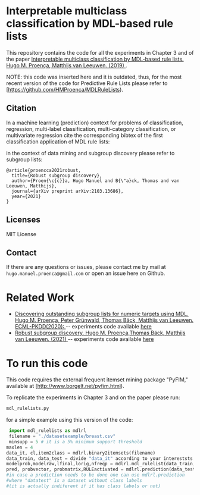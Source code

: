 

# Interpretable multiclass classification by MDL-based rule lists
This repository contains the code for all the experiments in Chapter 3 and of the paper  [Interpretable multiclass classification by MDL-based rule lists. Hugo M. Proença, Matthijs van Leeuwen. (2019) ](https://arxiv.org/abs/1905.00328).

NOTE: this code was inserted here and it is outdated, thus, for the most recent version of the code for Predictive Rule Lists please refer to [https://github.com/HMProenca/MDLRuleLists).



## Citation

In a machine learning (prediction) context for problems of classification, regression, multi-label classification, multi-category classification, or multivariate regression cite the corresponding bibtex of the first classification application of MDL rule lists:


in the context of data mining and subgroup discovery please refer to subgroup lists:

```
@article{proencca2021robust,
  title={Robust subgroup discovery},
  author={Proen{\c{c}}a, Hugo Manuel and B{\"a}ck, Thomas and van Leeuwen, Matthijs},
  journal={arXiv preprint arXiv:2103.13686},
  year={2021}
}
```

## Licenses

MIT License

## Contact

If there are any questions or issues, please contact me by mail at `hugo.manuel.proenca@gmail.com` or open an issue here on Github.



# Related Work #
 * [Discovering outstanding subgroup lists for numeric targets using MDL. Hugo M. Proença, Peter Grünwald, Thomas Bäck, Matthijs van Leeuwen. ECML-PKDD(2020): ](https://arxiv.org/abs/2006.09186) -- experiments code available [here](https://github.com/HMProenca/SSDpp-numeric)
 * [Robust subgroup discovery. Hugo M. Proença,Thomas Bäck, Matthijs van Leeuwen. (2021) ](https://arxiv.org/abs/2103.13686) -- experiments code available [here](https://github.com/HMProenca/RobustSubgroupDiscovery)

# To run this code 

This code  requires the external frequent itemset mining package "PyFIM," available at [http://www.borgelt.net/pyfim.html).

To replicate the experiments in Chapter 3 and on the paper please run:
```python
mdl_rulelists.py
```

for a simple example using this version of the code:

```python
 import mdl_rulelists as mdlrl
 filename = "./datasetexample/breast.csv" 
 minsupp = 5 # it is a 5% minimum support threshold
maxlen = 4
data_it, cl,item2class = mdlrl.binary2itemsets(filename) 
data_train, data_test = divide "data_it" according to your intereststs
modelprob,modelraw,lfinal,lorig,nfreqp = mdlrl.mdl_rulelist(data_train, cl,minsupp,maxlen)
pred, probvector, probmatrix,RULEactivated = mdlrl.prediction(data_test,modelprob,cl,item2class)
#in case a prediction needs to be done one can use mdlrl.prediction
#where "datatest" is a dataset without class labels 
#(it is actually indiferent if it has class labels or not)
```